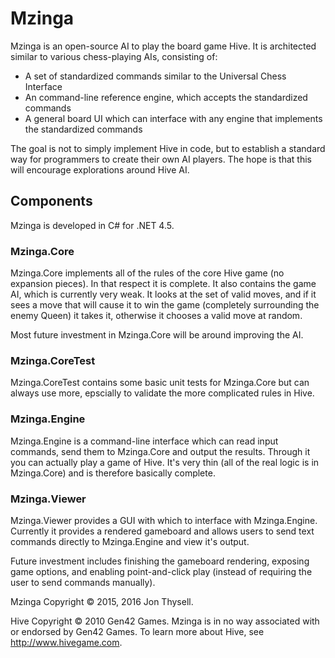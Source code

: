 # Mzinga #

Mzinga is an open-source AI to play the board game Hive. It is architected similar to various chess-playing AIs, consisting of:

* A set of standardized commands similar to the Universal Chess Interface
* An command-line reference engine, which accepts the standardized commands
* A general board UI which can interface with any engine that implements the standardized commands

The goal is not to simply implement Hive in code, but to establish a standard way for programmers to create their own AI players. The hope is that this will encourage explorations around Hive AI.

## Components ##

Mzinga is developed in C# for .NET 4.5.

### Mzinga.Core ###

Mzinga.Core implements all of the rules of the core Hive game (no expansion pieces). In that respect it is complete. It also contains the game AI, which is currently very weak. It looks at the set of valid moves, and if it sees a move that will cause it to win the game (completely surrounding the enemy Queen) it takes it, otherwise it chooses a valid move at random.

Most future investment in Mzinga.Core will be around improving the AI.

### Mzinga.CoreTest ###

Mzinga.CoreTest contains some basic unit tests for Mzinga.Core but can always use more, epscially to validate the more complicated rules in Hive.

### Mzinga.Engine ###

Mzinga.Engine is a command-line interface which can read input commands, send them to Mzinga.Core and output the results. Through it you can actually play a game of Hive. It's very thin (all of the real logic is in Mzinga.Core) and is therefore basically complete.

### Mzinga.Viewer ###

Mzinga.Viewer provides a GUI with which to interface with Mzinga.Engine. Currently it provides a rendered gameboard and allows users to send text commands directly to Mzinga.Engine and view it's output.

Future investment includes finishing the gameboard rendering, exposing game options, and enabling point-and-click play (instead of requiring the user to send commands manually).

Mzinga Copyright © 2015, 2016 Jon Thysell.

Hive Copyright © 2010 Gen42 Games. Mzinga is in no way associated with or endorsed by Gen42 Games. To learn more about Hive, see http://www.hivegame.com.
